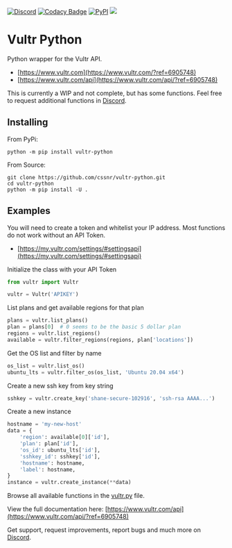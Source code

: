 [![Discord](https://img.shields.io/discord/899171661457293343?color=7289da&label=discord&logo=discord&logoColor=white&style=flat)](https://discord.gg/wXy6m2X8wY)
[![Codacy Badge](https://app.codacy.com/project/badge/Grade/9b356c4327df41e395c81de1c717ce11)](https://app.codacy.com/gh/cssnr/vultr-python/dashboard)
[![PyPI](https://img.shields.io/pypi/v/vultr-python)](https://pypi.org/project/vultr-python/)
[![](https://repository-images.githubusercontent.com/441314848/513fb2f4-39cb-4bbc-8d47-a2cde9ccbd65)](https://www.vultr.com/?ref=6905748)
# Vultr Python

Python wrapper for the Vultr API.

*   [https://www.vultr.com](https://www.vultr.com/?ref=6905748)
*   [https://www.vultr.com/api](https://www.vultr.com/api/?ref=6905748)

This is currently a WIP and not complete, but has some functions. Feel free to request additional functions in [Discord](https://discord.gg/wXy6m2X8wY).

## Installing

From PyPi:
```text
python -m pip install vultr-python
```

From Source:
```text
git clone https://github.com/cssnr/vultr-python.git
cd vultr-python
python -m pip install -U .
```

## Examples

You will need to create a token and whitelist your IP address.
Most functions do not work without an API Token.

*   [https://my.vultr.com/settings/#settingsapi](https://my.vultr.com/settings/#settingsapi)

Initialize the class with your API Token
```python
from vultr import Vultr

vultr = Vultr('APIKEY')
```
List plans and get available regions for that plan
```python
plans = vultr.list_plans()
plan = plans[0]  # 0 seems to be the basic 5 dollar plan
regions = vultr.list_regions()
available = vultr.filter_regions(regions, plan['locations'])
```
Get the OS list and filter by name
```python
os_list = vultr.list_os()
ubuntu_lts = vultr.filter_os(os_list, 'Ubuntu 20.04 x64')
```
Create a new ssh key from key string
```python
sshkey = vultr.create_key('shane-secure-102916', 'ssh-rsa AAAA...')
```
Create a new instance
```python
hostname = 'my-new-host'
data = {
    'region': available[0]['id'],
    'plan': plan['id'],
    'os_id': ubuntu_lts['id'],
    'sshkey_id': sshkey['id'],
    'hostname': hostname,
    'label': hostname,
}
instance = vultr.create_instance(**data)
```

Browse all available functions in the [vultr.py](vultr.py) file.

View the full documentation here: [https://www.vultr.com/api](https://www.vultr.com/api/?ref=6905748)

Get support, request improvements, report bugs and much more on [Discord](https://discord.gg/wXy6m2X8wY).
